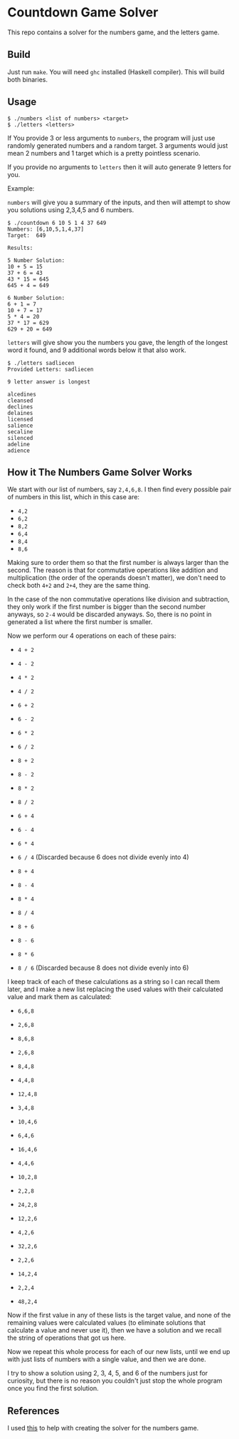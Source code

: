 # Countdown Game Solver

This repo contains a solver for the numbers game, and the letters game.

## Build

Just run `make`. You will need `ghc` installed (Haskell compiler). This will
build both binaries.

## Usage

```
$ ./numbers <list of numbers> <target>
$ ./letters <letters>
```

If You provide 3 or less arguments to `numbers`, the program will just use
randomly generated numbers and a random target. 3 arguments would just mean 2
numbers and 1 target which is a pretty pointless scenario.

If you provide no arguments to `letters` then it will auto generate 9 letters
for you.

Example:

`numbers` will give you a summary of the inputs, and then will attempt to show
you solutions using 2,3,4,5 and 6 numbers.

```
$ ./countdown 6 10 5 1 4 37 649
Numbers: [6,10,5,1,4,37]
Target:  649

Results:

5 Number Solution:
10 + 5 = 15
37 + 6 = 43
43 * 15 = 645
645 + 4 = 649

6 Number Solution:
6 + 1 = 7
10 + 7 = 17
5 * 4 = 20
37 * 17 = 629
629 + 20 = 649
```

`letters` will give show you the numbers you gave, the length of the longest
word it found, and 9 additional words below it that also work.

```
$ ./letters sadliecen
Provided Letters: sadliecen

9 letter answer is longest

alcedines
cleansed
declines
delaines
licensed
salience
secaline
silenced
adeline
adience
```

## How it The Numbers Game Solver Works

We start with our list of numbers, say `2,4,6,8`. I then find every possible
pair of numbers in this list, which in this case are:

- `4,2`
- `6,2`
- `8,2`
- `6,4`
- `8,4`
- `8,6`

Making sure to order them so that the first number is always larger than the
second. The reason is that for commutative operations like addition and
multiplication (the order of the operands doesn't matter), we don't need to
check both `4+2` and `2+4`, they are the same thing.

In the case of the non commutative operations like division and subtraction,
they only work if the first number is bigger than the second number anyways, so
`2-4` would be discarded anyways. So, there is no point in generated a list
where the first number is smaller.

Now we perform our 4 operations on each of these pairs:

- `4 + 2`
- `4 - 2`
- `4 * 2`
- `4 / 2`

- `6 + 2`
- `6 - 2`
- `6 * 2`
- `6 / 2`

- `8 + 2`
- `8 - 2`
- `8 * 2`
- `8 / 2`

- `6 + 4`
- `6 - 4`
- `6 * 4`
- `6 / 4` (Discarded because 6 does not divide evenly into 4)

- `8 + 4`
- `8 - 4`
- `8 * 4`
- `8 / 4`

- `8 + 6`
- `8 - 6`
- `8 * 6`
- `8 / 6` (Discarded because 8 does not divide evenly into 6)

I keep  track of each of these calculations as a string so I can recall them
later, and I make a new list replacing the used values with their calculated
value and mark them as calculated:

- `6,6,8`
- `2,6,8`
- `8,6,8`
- `2,6,8`

- `8,4,8`
- `4,4,8`
- `12,4,8`
- `3,4,8`

- `10,4,6`
- `6,4,6`
- `16,4,6`
- `4,4,6`

- `10,2,8`
- `2,2,8`
- `24,2,8`

- `12,2,6`
- `4,2,6`
- `32,2,6`
- `2,2,6`

- `14,2,4`
- `2,2,4`
- `48,2,4`

Now if the first value in any of these lists is the target value, and none of
the remaining values were calculated values (to eliminate solutions that
calculate a value and never use it), then we have a solution and we recall the
string of operations that got us here.

Now we repeat this whole process for each of our new lists, until we end up with
just lists of numbers with a single value, and then we are done.

I try to show a solution using 2, 3, 4, 5, and 6 of the numbers just for
curiosity, but there is no reason you couldn't just stop the whole program once
you find the first solution.

## References

I used [this](https://cgjennings.ca/articles/countdown-numbers/) to help with
creating the solver for the numbers game.
